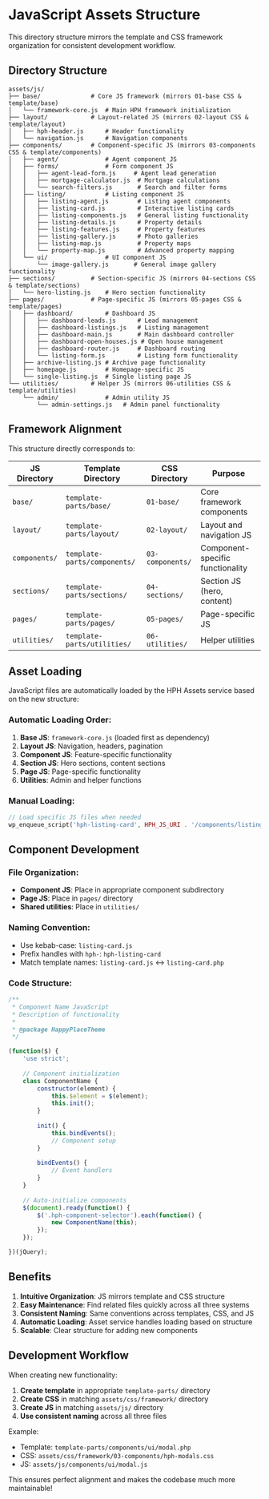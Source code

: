 # JavaScript Assets Structure

This directory structure mirrors the template and CSS framework organization for consistent development workflow.

## Directory Structure

```
assets/js/
├── base/              # Core JS framework (mirrors 01-base CSS & template/base)
│   └── framework-core.js  # Main HPH framework initialization
├── layout/            # Layout-related JS (mirrors 02-layout CSS & template/layout)  
│   ├── hph-header.js      # Header functionality
│   └── navigation.js      # Navigation components
├── components/        # Component-specific JS (mirrors 03-components CSS & template/components)
│   ├── agent/             # Agent component JS
│   ├── forms/             # Form component JS
│   │   ├── agent-lead-form.js     # Agent lead generation
│   │   ├── mortgage-calculator.js  # Mortgage calculations
│   │   └── search-filters.js       # Search and filter forms
│   ├── listing/           # Listing component JS
│   │   ├── listing-agent.js        # Listing agent components
│   │   ├── listing-card.js         # Interactive listing cards
│   │   ├── listing-components.js   # General listing functionality
│   │   ├── listing-details.js      # Property details
│   │   ├── listing-features.js     # Property features
│   │   ├── listing-gallery.js      # Photo galleries
│   │   ├── listing-map.js          # Property maps
│   │   └── property-map.js         # Advanced property mapping
│   └── ui/                # UI component JS
│       └── image-gallery.js       # General image gallery functionality
├── sections/          # Section-specific JS (mirrors 04-sections CSS & template/sections)
│   └── hero-listing.js    # Hero section functionality
├── pages/             # Page-specific JS (mirrors 05-pages CSS & template/pages)
│   ├── dashboard/         # Dashboard JS
│   │   ├── dashboard-leads.js      # Lead management
│   │   ├── dashboard-listings.js   # Listing management
│   │   ├── dashboard-main.js       # Main dashboard controller
│   │   ├── dashboard-open-houses.js # Open house management
│   │   ├── dashboard-router.js     # Dashboard routing
│   │   └── listing-form.js         # Listing form functionality
│   ├── archive-listing.js # Archive page functionality
│   ├── homepage.js        # Homepage-specific JS
│   └── single-listing.js  # Single listing page JS
└── utilities/         # Helper JS (mirrors 06-utilities CSS & template/utilities)
    └── admin/             # Admin utility JS
        └── admin-settings.js   # Admin panel functionality
```

## Framework Alignment

This structure directly corresponds to:

| JS Directory | Template Directory | CSS Directory | Purpose |
|-------------|-------------------|---------------|---------|
| `base/` | `template-parts/base/` | `01-base/` | Core framework components |
| `layout/` | `template-parts/layout/` | `02-layout/` | Layout and navigation JS |
| `components/` | `template-parts/components/` | `03-components/` | Component-specific functionality |
| `sections/` | `template-parts/sections/` | `04-sections/` | Section JS (hero, content) |
| `pages/` | `template-parts/pages/` | `05-pages/` | Page-specific JS |
| `utilities/` | `template-parts/utilities/` | `06-utilities/` | Helper utilities |

## Asset Loading

JavaScript files are automatically loaded by the HPH Assets service based on the new structure:

### Automatic Loading Order:
1. **Base JS**: `framework-core.js` (loaded first as dependency)
2. **Layout JS**: Navigation, headers, pagination
3. **Component JS**: Feature-specific functionality
4. **Section JS**: Hero sections, content sections
5. **Page JS**: Page-specific functionality
6. **Utilities**: Admin and helper functions

### Manual Loading:
```php
// Load specific JS files when needed
wp_enqueue_script('hph-listing-card', HPH_JS_URI . '/components/listing/listing-card.js', ['hph-framework-core'], HPH_VERSION, true);
```

## Component Development

### File Organization:
- **Component JS**: Place in appropriate component subdirectory
- **Page JS**: Place in `pages/` directory
- **Shared utilities**: Place in `utilities/`

### Naming Convention:
- Use kebab-case: `listing-card.js`
- Prefix handles with `hph-`: `hph-listing-card`
- Match template names: `listing-card.js` ↔ `listing-card.php`

### Code Structure:
```javascript
/**
 * Component Name JavaScript
 * Description of functionality
 * 
 * @package HappyPlaceTheme
 */

(function($) {
    'use strict';
    
    // Component initialization
    class ComponentName {
        constructor(element) {
            this.$element = $(element);
            this.init();
        }
        
        init() {
            this.bindEvents();
            // Component setup
        }
        
        bindEvents() {
            // Event handlers
        }
    }
    
    // Auto-initialize components
    $(document).ready(function() {
        $('.hph-component-selector').each(function() {
            new ComponentName(this);
        });
    });

})(jQuery);
```

## Benefits

1. **Intuitive Organization**: JS mirrors template and CSS structure
2. **Easy Maintenance**: Find related files quickly across all three systems
3. **Consistent Naming**: Same conventions across templates, CSS, and JS
4. **Automatic Loading**: Asset service handles loading based on structure
5. **Scalable**: Clear structure for adding new components

## Development Workflow

When creating new functionality:

1. **Create template** in appropriate `template-parts/` directory
2. **Create CSS** in matching `assets/css/framework/` directory
3. **Create JS** in matching `assets/js/` directory
4. **Use consistent naming** across all three files

Example:
- Template: `template-parts/components/ui/modal.php`
- CSS: `assets/css/framework/03-components/hph-modals.css`
- JS: `assets/js/components/ui/modal.js`

This ensures perfect alignment and makes the codebase much more maintainable!
